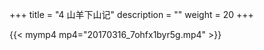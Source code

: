 +++
title = "4     山羊下山记"
description = ""
weight = 20
+++

{{< mymp4 mp4="20170316_7ohfx1byr5g.mp4" >}}

